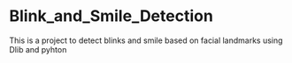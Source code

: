 # Blink_and_Smile_Detection
This is a project to detect blinks and smile based on facial landmarks using Dlib and pyhton
